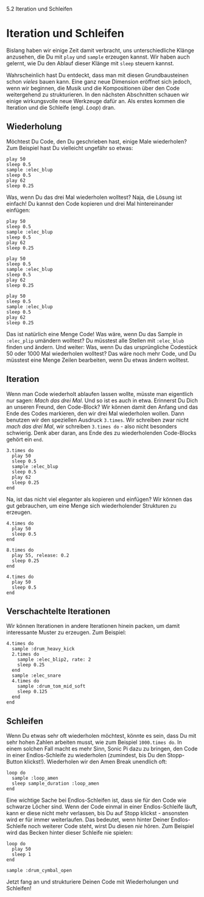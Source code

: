 5.2 Iteration und Schleifen

# Iteration und Schleifen

Bislang haben wir einige Zeit damit verbracht, uns unterschiedliche 
Klänge anzusehen, die Du mit `play` und `sample` erzeugen kannst. Wir 
haben auch gelernt, wie Du den Ablauf dieser Klänge mit `sleep` steuern 
kannst.

Wahrscheinlich hast Du entdeckt, dass man mit diesen Grundbausteinen 
schon *vieles* bauen kann. Eine ganz neue Dimension eröffnet sich 
jedoch, wenn wir beginnen, die Musik und die Kompositionen über den 
Code weitergehend zu strukturieren. In den nächsten Abschnitten 
schauen wir einige wirkungsvolle neue Werkzeuge dafür an. Als 
erstes kommen die Iteration und die Schleife (engl. *Loop*) dran.

## Wiederholung

Möchtest Du Code, den Du geschrieben hast, einige Male wiederholen? Zum 
Beispiel hast Du vielleicht ungefähr so etwas:

```
play 50
sleep 0.5
sample :elec_blup
sleep 0.5
play 62
sleep 0.25
```

Was, wenn Du das drei Mal wiederholen wolltest? Naja, die Lösung ist
einfach! Du kannst den Code kopieren und drei Mal hintereinander 
einfügen:

```
play 50
sleep 0.5
sample :elec_blup
sleep 0.5
play 62
sleep 0.25

play 50
sleep 0.5
sample :elec_blup
sleep 0.5
play 62
sleep 0.25

play 50
sleep 0.5
sample :elec_blup
sleep 0.5
play 62
sleep 0.25
```

Das ist natürlich eine Menge Code! Was wäre, wenn Du das Sample in 
`:elec_plip` umändern wolltest? Du müsstest alle Stellen mit 
`:elec_blub` finden und ändern. Und weiter: Was, wenn Du das 
ursprüngliche Codestück 50 oder 1000 Mal wiederholen wolltest? Das wäre 
noch mehr Code, und Du müsstest eine Menge Zeilen bearbeiten, wenn Du 
etwas ändern wolltest.

## Iteration

Wenn man Code wiederholt ablaufen lassen wollte, müsste man eigentlich 
nur sagen: *Mach das drei Mal*. Und so ist es auch in 
etwa. Erinnerst Du Dich an unseren Freund, den Code-Block? Wir können 
damit den Anfang und das Ende des Codes markieren, den wir drei Mal 
wiederholen wollen. Dann benutzen wir den speziellen Ausdruck 
`3.times`. Wir schreiben zwar nicht *mach das drei Mal*, wir schreiben 
`3.times do` - also nicht besonders schwierig. Denk aber daran, ans 
Ende des zu wiederholenden Code-Blocks gehört ein `end`.

```
3.times do
  play 50
  sleep 0.5
  sample :elec_blup
  sleep 0.5
  play 62
  sleep 0.25
end
```

Na, ist das nicht viel eleganter als kopieren und einfügen? Wir können 
das gut gebrauchen, um eine Menge sich wiederholender Strukturen zu 
erzeugen.

```
4.times do
  play 50
  sleep 0.5
end

8.times do
  play 55, release: 0.2
  sleep 0.25
end

4.times do
  play 50
  sleep 0.5
end
```

## Verschachtelte Iterationen

Wir können Iterationen in andere Iterationen hinein packen, um damit 
interessante Muster zu erzeugen. Zum Beispiel:

```
4.times do
  sample :drum_heavy_kick
  2.times do
    sample :elec_blip2, rate: 2
    sleep 0.25
  end
  sample :elec_snare
  4.times do
    sample :drum_tom_mid_soft
    sleep 0.125
  end
end
```

## Schleifen

Wenn Du etwas sehr oft wiederholen möchtest, könnte es sein, dass Du 
mit sehr hohen Zahlen arbeiten musst, wie zum Beispiel `1000.times do`. 
In einem solchen Fall macht es mehr Sinn, Sonic Pi dazu zu bringen, den 
Code in einer Endlos-Schleife zu wiederholen (zumindest, bis Du den
Stopp-Button klickst!). Wiederholen wir den Amen Break unendlich oft:

```
loop do
  sample :loop_amen
  sleep sample_duration :loop_amen
end
```

Eine wichtige Sache bei Endlos-Schleifen ist, dass sie für den Code wie 
schwarze Löcher sind. Wenn der Code einmal in einer Endlos-Schleife
läuft, kann er diese nicht mehr verlassen, bis Du auf Stopp klickst - 
ansonsten wird er für immer weiterlaufen. Das bedeutet, wenn hinter 
Deiner Endlos-Schleife noch weiterer Code steht, wirst Du diesen *nie*
hören. Zum Beispiel wird das Becken hinter dieser Schleife nie spielen:

```
loop do
  play 50
  sleep 1
end

sample :drum_cymbal_open
```

Jetzt fang an und strukturiere Deinen Code mit Wiederholungen und 
Schleifen!
